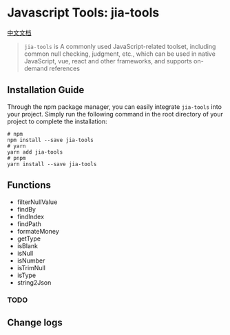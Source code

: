 # Javascript Tools: jia-tools

[中文文档](./README-cn.md)

> `jia-tools` is A commonly used JavaScript-related toolset, including common null checking, judgment, etc., which can be used in native JavaScript, vue, react and other frameworks, and supports on-demand references

## Installation Guide

Through the npm package manager, you can easily integrate `jia-tools` into your project. Simply run the following command in the root directory of your project to complete the installation:

``` shell
# npm
npm install --save jia-tools
# yarn
yarn add jia-tools
# pnpm
yarn install --save jia-tools
```

## Functions

- filterNullValue
- findBy
- findIndex
- findPath
- formateMoney
- getType
- isBlank
- isNull
- isNumber
- isTrimNull
- isType
- string2Json

### TODO

## Change logs